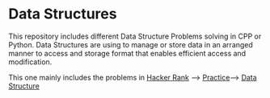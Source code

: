 # Data Structures
This repository includes different Data Structure Problems solving in CPP or Python. Data Structures are using to manage or store data in an arranged manner to access and storage format that enables efficient access and modification. 

This one mainly includes the problems in [Hacker Rank](https://www.hackerrank.com) --> [Practice](https://www.hackerrank.com/dashboard)--> [Data Structure](https://www.hackerrank.com/domains/data-structures)
